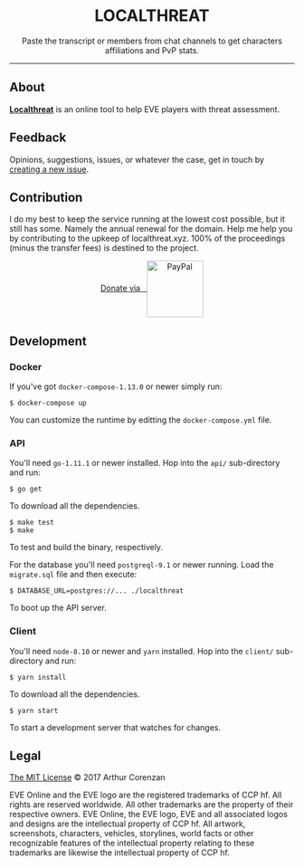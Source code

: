 <h1 align="center">LOCALTHREAT</h1>
<p align="center">Paste the transcript or members from chat channels to get characters affiliations and PvP stats.</p>

---

## About

**[Localthreat](https://localthreat.xyz/)** is an online tool to help EVE players with threat assessment.

## Feedback

Opinions, suggestions, issues, or whatever the case, get in touch by [creating a new issue](https://github.com/haggen/localthreat/issues/new).

## Contribution

I do my best to keep the service running at the lowest cost possible, but it still has some. Namely the annual renewal for the domain. Help me help you by contributing to the upkeep of localthreat.xyz. 100% of the proceedings (minus the transfer fees) is destined to the project.

<p align="center">
  <a href="https://www.paypal.com/cgi-bin/webscr?cmd=_s-xclick&hosted_button_id=B9KBZJP99YAE8&source=url">
    Donate&nbsp;via&nbsp;&nbsp;&nbsp;<img src="paypal.svg" alt="PayPal" valign="middle" width="100px">
  </a>
</p>

## Development

### Docker

If you've got `docker-compose-1.13.0` or newer simply run:

```shell
$ docker-compose up
```

You can customize the runtime by editting the `docker-compose.yml` file.

### API

You'll need `go-1.11.1` or newer installed. Hop into the `api/` sub-directory and run:

```shell
$ go get
```

To download all the dependencies.

```shell
$ make test
$ make
```

To test and build the binary, respectively.

For the database you'll need `postgreql-9.1` or newer running. Load the `migrate.sql` file and then execute:

```shell
$ DATABASE_URL=postgres://... ./localthreat
```

To boot up the API server.

### Client

You'll need `node-8.10` or newer and `yarn` installed. Hop into the `client/` sub-directory and run:

```shell
$ yarn install
```

To download all the dependencies.

```shell
$ yarn start
```

To start a development server that watches for changes.

## Legal

[The MIT License](LICENSE) © 2017 Arthur Corenzan

EVE Online and the EVE logo are the registered trademarks of CCP hf. All rights are reserved worldwide. All other trademarks are the property of their respective owners. EVE Online, the EVE logo, EVE and all associated logos and designs are the intellectual property of CCP hf. All artwork, screenshots, characters, vehicles, storylines, world facts or other recognizable features of the intellectual property relating to these trademarks are likewise the intellectual property of CCP hf.
